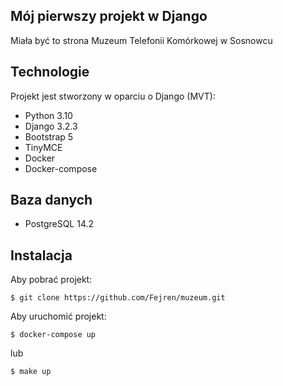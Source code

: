 ## Mój pierwszy projekt w Django

Miała być to strona Muzeum Telefonii Komórkowej w Sosnowcu

## Technologie
Projekt jest stworzony w oparciu o Django (MVT):
* Python 3.10
* Django 3.2.3
* Bootstrap 5
* TinyMCE
* Docker
* Docker-compose

## Baza danych
* PostgreSQL 14.2

## Instalacja

Aby pobrać projekt:
```
$ git clone https://github.com/Fejren/muzeum.git
```
Aby uruchomić projekt:
```
$ docker-compose up
```
lub
```
$ make up
```
